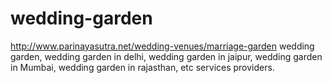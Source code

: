 # wedding-garden
http://www.parinayasutra.net/wedding-venues/marriage-garden wedding garden, wedding garden in delhi, wedding garden in jaipur, wedding garden in Mumbai, wedding garden in rajasthan, etc services providers.
